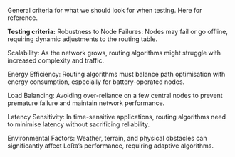 General criteria for what we should look for when testing. Here for reference. 

**Testing criteria:**
Robustness to Node Failures: Nodes may fail or go offline, requiring dynamic adjustments to the routing table.

Scalability: As the network grows, routing algorithms might struggle with increased complexity and traffic.

Energy Efficiency: Routing algorithms must balance path optimisation with energy consumption, especially for battery-operated nodes.

Load Balancing: Avoiding over-reliance on a few central nodes to prevent premature failure and maintain network performance.

Latency Sensitivity: In time-sensitive applications, routing algorithms need to minimise latency without sacrificing reliability.

Environmental Factors: Weather, terrain, and physical obstacles can significantly affect LoRa’s performance, requiring adaptive algorithms.